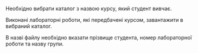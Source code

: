 Необхідно вибрати каталог з назвою курсу, який студент вивчає.

Виконані лабораторні роботи, які передбачені курсом, завантажити в вибраний каталог.

В назві файлу необхідно вказати прізвище студента, номер лабораторної роботи та назву групи.

